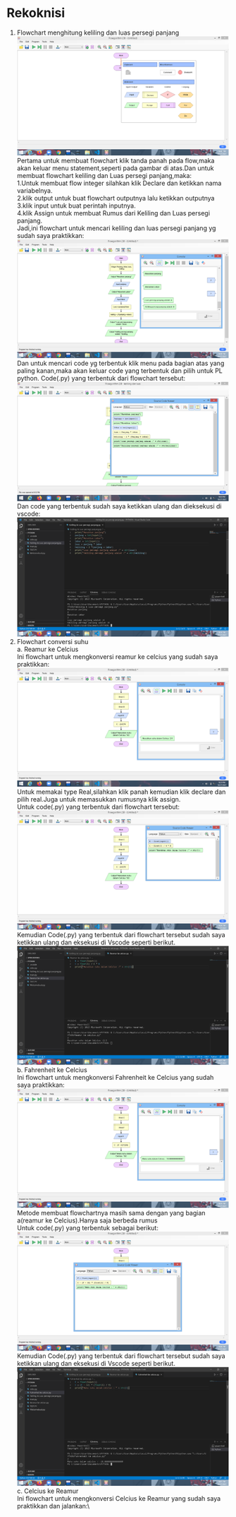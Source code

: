 # Rekoknisi
1. Flowchart menghitung keliling dan luas persegi panjang\
![image](https://github.com/IsmedQalyubi/Rekoknisi/blob/main/Screenshot%20(62).png) 
Pertama untuk membuat flowchart klik tanda panah pada flow,maka akan keluar menu statement,seperti pada gambar di atas.Dan untuk membuat flowchart keliling dan Luas persegi panjang,maka:\
1.Untuk membuat flow integer silahkan klik Declare dan ketikkan nama variabelnya. \
2.klik output untuk buat flowchart outputnya lalu ketikkan outputnya\
3.klik input untuk buat perintah inputnya. \
4.klik Assign untuk membuat Rumus dari Keliling dan Luas persegi panjang.\
Jadi,ini flowchart untuk mencari keliling dan luas persegi panjang yg sudah saya praktikkan:\
![image](https://github.com/IsmedQalyubi/Rekoknisi/blob/main/Screenshot%20(46).png) 
Dan untuk mencari code yg terbentuk klik menu pada bagian atas yang paling kanan,maka akan keluar code yang terbentuk dan pilih untuk PL python. Code(.py) yang terbentuk dari flowchart tersebut:
![image](https://github.com/IsmedQalyubi/Rekoknisi/blob/main/Screenshot%20(48).png) 
Dan code yang terbentuk sudah saya ketikkan ulang dan dieksekusi di vscode:\
![image](https://github.com/IsmedQalyubi/Rekoknisi/blob/main/Screenshot%20(49).png) 
2. Flowchart conversi suhu\
a. Reamur ke Celcius\
Ini flowchart untuk mengkonversi reamur ke celcius yang sudah saya praktikkan:\
![image](https://github.com/IsmedQalyubi/Rekoknisi/blob/main/Screenshot%20(50).png) 
Untuk memakai type Real,silahkan klik panah kemudian klik declare dan pilih real.Juga untuk memasukkan rumusnya klik assign.\
Untuk code(.py) yang terbentuk dari flowchart tersebut:\
![image](https://github.com/IsmedQalyubi/Rekoknisi/blob/main/Screenshot%20(51).png) 
Kemudian Code(.py) yang terbentuk dari flowchart tersebut sudah saya ketikkan ulang dan eksekusi di Vscode seperti berikut. 
![image](https://github.com/IsmedQalyubi/Rekoknisi/blob/main/Screenshot%20(52).png) 
b. Fahrenheit ke Celcius\
Ini flowchart untuk mengkonversi Fahrenheit ke Celcius yang sudah saya praktikkan:\
![image](https://github.com/IsmedQalyubi/Rekoknisi/blob/main/Screenshot%20(53).png) 
Metode membuat flowchartnya masih sama dengan yang bagian a(reamur ke Celcius).Hanya saja berbeda rumus\
Untuk code(.py) yang terbentuk sebagai berikut:\
![image](https://github.com/IsmedQalyubi/Rekoknisi/blob/main/Screenshot%20(54).png) 
Kemudian Code(.py) yang terbentuk dari flowchart tersebut sudah saya ketikkan ulang dan eksekusi di Vscode seperti berikut.\
![image](https://github.com/IsmedQalyubi/Rekoknisi/blob/main/Screenshot%20(55).png) 
c. Celcius ke Reamur\
Ini flowchart untuk mengkonversi Celcius  ke Reamur yang sudah saya praktikkan dan jalankan:\









